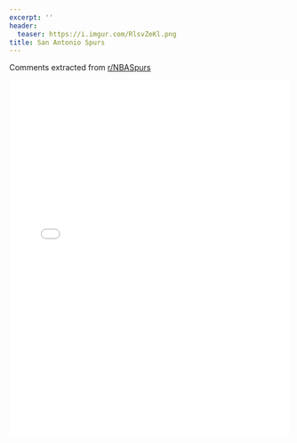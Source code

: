 ```yaml
---
excerpt: ''
header:
  teaser: https://i.imgur.com/RlsvZeKl.png
title: San Antonio Spurs
---
```


Comments extracted from [r/NBASpurs](https://reddit.com/r/NBASpurs)
<iframe id="igraph" scrolling="no" style="border:none;" seamless="seamless" src="/plots/NBA/SAS.html" height="640" width="100%"></iframe>